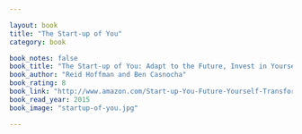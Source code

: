 ```yaml
---

layout: book
title: "The Start-up of You"
category: book

book_notes: false
book_title: "The Start-up of You: Adapt to the Future, Invest in Yourself, and Transform Your Career"
book_author: "Reid Hoffman and Ben Casnocha"
book_rating: 8
book_link: "http://www.amazon.com/Start-up-You-Future-Yourself-Transform/dp/0307888908/"
book_read_year: 2015
book_image: "startup-of-you.jpg"

---
```

